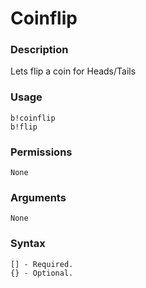 # Coinflip

### **Description**

Lets flip a coin for Heads/Tails

### Usage

```
b!coinflip
b!flip
```

### Permissions

```
None
```

### Arguments

```
None
```

### Syntax

```
[] - Required.
{} - Optional.
```
